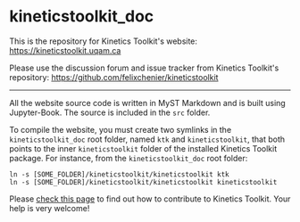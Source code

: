 # kineticstoolkit_doc

This is the repository for Kinetics Toolkit's website: https://kineticstoolkit.uqam.ca

Please use the discussion forum and issue tracker from Kinetics Toolkit's repository: https://github.com/felixchenier/kineticstoolkit

---------

All the website source code is written in MyST Markdown and is built using Jupyter-Book. The source is included in the `src` folder.

To compile the website, you must create two symlinks in the `kineticstoolkit_doc` root folder, named `ktk` and `kineticstoolkit`, that both points to the inner `kineticstoolkit` folder of the installed Kinetics Toolkit package. For instance, from the `kineticstoolkit_doc` root folder:

```
ln -s [SOME_FOLDER]/kineticstoolkit/kineticstoolkit ktk
ln -s [SOME_FOLDER]/kineticstoolkit/kineticstoolkit kineticstoolkit
```

Please [check this page](https://kineticstoolkit.uqam.ca/doc/dev_contributing.html) to find out how to contribute to Kinetics Toolkit. Your help is very welcome!
